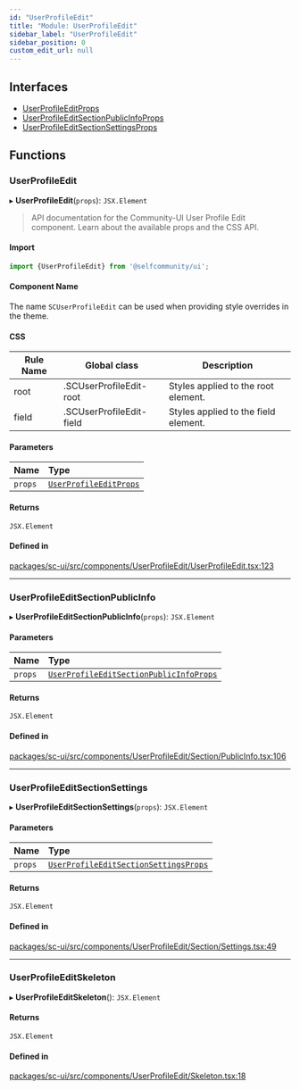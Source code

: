 ```yaml
---
id: "UserProfileEdit"
title: "Module: UserProfileEdit"
sidebar_label: "UserProfileEdit"
sidebar_position: 0
custom_edit_url: null
---
```


## Interfaces

- [UserProfileEditProps](../interfaces/UserProfileEdit.UserProfileEditProps)
- [UserProfileEditSectionPublicInfoProps](../interfaces/UserProfileEdit.UserProfileEditSectionPublicInfoProps)
- [UserProfileEditSectionSettingsProps](../interfaces/UserProfileEdit.UserProfileEditSectionSettingsProps)

## Functions

### UserProfileEdit

▸ **UserProfileEdit**(`props`): `JSX.Element`

> API documentation for the Community-UI User Profile Edit component. Learn about the available props and the CSS API.

#### Import

```jsx
import {UserProfileEdit} from '@selfcommunity/ui';
```

#### Component Name

The name `SCUserProfileEdit` can be used when providing style overrides in the theme.

#### CSS

|Rule Name|Global class|Description|
|---|---|---|
|root|.SCUserProfileEdit-root|Styles applied to the root element.|
|field|.SCUserProfileEdit-field|Styles applied to the field element.|

#### Parameters

| Name | Type |
| :------ | :------ |
| `props` | [`UserProfileEditProps`](../interfaces/UserProfileEdit.UserProfileEditProps) |

#### Returns

`JSX.Element`

#### Defined in

[packages/sc-ui/src/components/UserProfileEdit/UserProfileEdit.tsx:123](https://github.com/selfcommunity/community-ui/blob/009afd8/packages/sc-ui/src/components/UserProfileEdit/UserProfileEdit.tsx#L123)

___

### UserProfileEditSectionPublicInfo

▸ **UserProfileEditSectionPublicInfo**(`props`): `JSX.Element`

#### Parameters

| Name | Type |
| :------ | :------ |
| `props` | [`UserProfileEditSectionPublicInfoProps`](../interfaces/UserProfileEdit.UserProfileEditSectionPublicInfoProps) |

#### Returns

`JSX.Element`

#### Defined in

[packages/sc-ui/src/components/UserProfileEdit/Section/PublicInfo.tsx:106](https://github.com/selfcommunity/community-ui/blob/009afd8/packages/sc-ui/src/components/UserProfileEdit/Section/PublicInfo.tsx#L106)

___

### UserProfileEditSectionSettings

▸ **UserProfileEditSectionSettings**(`props`): `JSX.Element`

#### Parameters

| Name | Type |
| :------ | :------ |
| `props` | [`UserProfileEditSectionSettingsProps`](../interfaces/UserProfileEdit.UserProfileEditSectionSettingsProps) |

#### Returns

`JSX.Element`

#### Defined in

[packages/sc-ui/src/components/UserProfileEdit/Section/Settings.tsx:49](https://github.com/selfcommunity/community-ui/blob/009afd8/packages/sc-ui/src/components/UserProfileEdit/Section/Settings.tsx#L49)

___

### UserProfileEditSkeleton

▸ **UserProfileEditSkeleton**(): `JSX.Element`

#### Returns

`JSX.Element`

#### Defined in

[packages/sc-ui/src/components/UserProfileEdit/Skeleton.tsx:18](https://github.com/selfcommunity/community-ui/blob/009afd8/packages/sc-ui/src/components/UserProfileEdit/Skeleton.tsx#L18)
